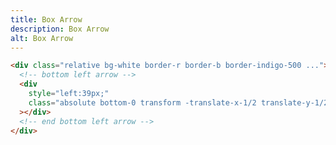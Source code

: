 ```yaml
---
title: Box Arrow
description: Box Arrow
alt: Box Arrow
---
```


<base-snippet :centered_preview="false" custom_preview_class="h-72 flex items-center justify-center bg-indigo-50">

  <template v-slot:preview>
    <div class="relative bg-white w-96 p-8 rounded-lg border border-indigo-500">
      <div class="text-gray-800 text-sm">
        <p class="mb-6">Lorem Ipsum is simply dummy text of the printing and typesetting industry.</p>
      </div>
      <!-- bottom left arrow -->
      <div style="left:39px;"
        class="absolute bottom-0 transform -translate-x-1/2 translate-y-1/2 rotate-45 w-4 h-4 bg-white border-r border-b border-indigo-500">
      </div>
      <!-- end bottom left arrow -->
    </div>
  </template>

```html
<div class="relative bg-white border-r border-b border-indigo-500 ...">
  <!-- bottom left arrow -->
  <div
    style="left:39px;"
    class="absolute bottom-0 transform -translate-x-1/2 translate-y-1/2 rotate-45 w-4 h-4 bg-white border-r border-b border-indigo-500"
  ></div>
  <!-- end bottom left arrow -->
</div>
```

  <template v-slot:source>
    <a class="btn btn-primary btn-lg" href="https://play.tailwindcss.com/YCAoKNjj8O">Live Edit</a>
  </template>

</base-snippet>

<related-ui search_key="box"></related-ui>

